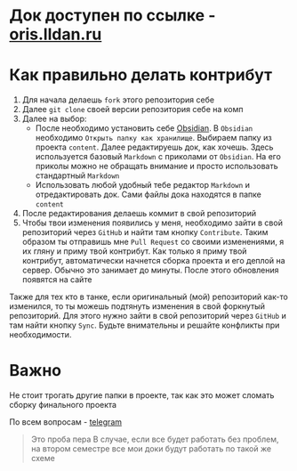 # Док доступен по ссылке - [oris.lldan.ru](https://oris.lldan.ru)

# Как правильно делать контрибут

1. Для начала делаешь `fork` этого репозитория себе
2. Далее `git clone` своей версии репозитория себе на комп
3. Далее на выбор:
   - После необходимо установить себе [Obsidian](https://obsidian.md/). В `Obsidian` необходимо `Открыть папку как хранилище`. Выбираем папку из проекта `content`. Далее редактируешь док, как хочешь. Здесь используется базовый `Markdown` с приколами от `Obsidian`. На его приколы можно не обращать внимание и просто использовать стандартный `Markdown`
   - Использовать любой удобный тебе редактор `Markdown` и отредактировать док. Сами файлы дока находятся в папке `content`
4. После редактирования делаешь коммит в свой репозиторий
5. Чтобы твои изменения появились у меня, необходимо зайти в свой репозиторий через `GitHub` и найти там кнопку `Contribute`. Таким образом ты отправишь мне `Pull Request` со своими изменениями, я их гляну и приму твой контрибут. Как только я приму твой контрибут, автоматически начнется сборка проекта и его деплой на сервер. Обычно это занимает до минуты. После этого обновления появятся на сайте

Также для тех кто в танке, если оригинальный (мой) репозиторий как-то изменился, то ты можешь подтянуть изменения в свой форкнутый репозиторий. Для этого нужно зайти в свой репозиторий через `GitHub` и там найти кнопку `Sync`. Будьте внимательны и решайте конфликты при необходимости.

# Важно  
Не стоит трогать другие папки в проекте, так как это может сломать сборку финального проекта

По всем вопросам - [telegram](https://t.me/lld4n)

> Это проба пера
> В случае, если все будет работать без проблем, на втором семестре все мои доки будут работать по такой же схеме

